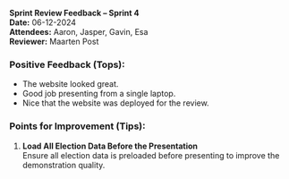 **Sprint Review Feedback – Sprint 4**  
**Date:** 06-12-2024  
**Attendees:** Aaron, Jasper, Gavin, Esa  
**Reviewer:** Maarten Post

### Positive Feedback (Tops):

- The website looked great.
- Good job presenting from a single laptop.
- Nice that the website was deployed for the review.

### Points for Improvement (Tips):

1. **Load All Election Data Before the Presentation**  
   Ensure all election data is preloaded before presenting to improve the demonstration quality.
